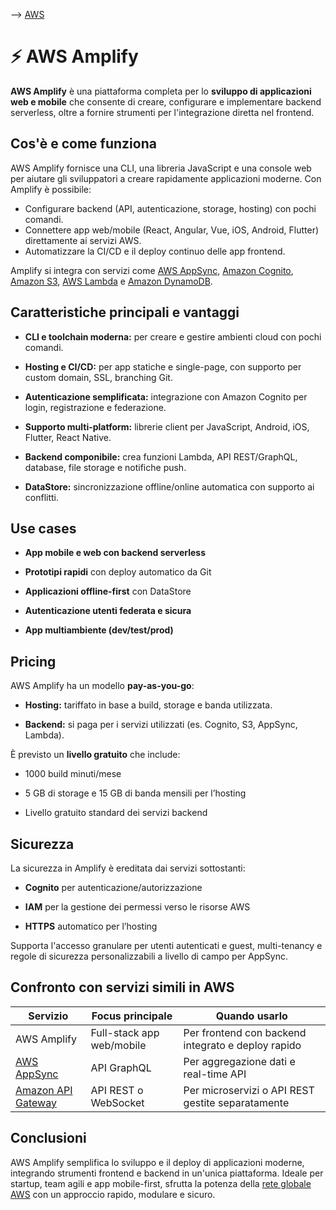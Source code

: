 --> [AWS](/00-Intro/AWS.md)
# ⚡ AWS Amplify

**AWS Amplify** è una piattaforma completa per lo **sviluppo di applicazioni web e mobile** che consente di creare, configurare e implementare backend serverless, oltre a fornire strumenti per l'integrazione diretta nel frontend.

## Cos'è e come funziona

AWS Amplify fornisce una CLI, una libreria JavaScript e una console web per aiutare gli sviluppatori a creare rapidamente applicazioni moderne. Con Amplify è possibile:

- Configurare backend (API, autenticazione, storage, hosting) con pochi comandi.
- Connettere app web/mobile (React, Angular, Vue, iOS, Android, Flutter) direttamente ai servizi AWS.
- Automatizzare la CI/CD e il deploy continuo delle app frontend.

Amplify si integra con servizi come [AWS AppSync](/Others/Amazon-AppSync.md), [Amazon Cognito](/09-Sicurezza-Compliance-Governance/Sicurezza/AWS-Cognito.md), [Amazon S3](/02-Storage-services/Amazon-S3.md), [AWS Lambda](/01-Compute-options/AWS-Lambda.md) e [Amazon DynamoDB](/04-Database-services/Amazon-DynamoDB.md).

## Caratteristiche principali e vantaggi

- **CLI e toolchain moderna:** per creare e gestire ambienti cloud con pochi comandi.
    
- **Hosting e CI/CD:** per app statiche e single-page, con supporto per custom domain, SSL, branching Git.
    
- **Autenticazione semplificata:** integrazione con Amazon Cognito per login, registrazione e federazione.
    
- **Supporto multi-platform:** librerie client per JavaScript, Android, iOS, Flutter, React Native.
    
- **Backend componibile:** crea funzioni Lambda, API REST/GraphQL, database, file storage e notifiche push.
    
- **DataStore:** sincronizzazione offline/online automatica con supporto ai conflitti.
    

## Use cases

- **App mobile e web con backend serverless**
    
- **Prototipi rapidi** con deploy automatico da Git
    
- **Applicazioni offline-first** con DataStore
    
- **Autenticazione utenti federata e sicura**
    
- **App multiambiente (dev/test/prod)**
    

## Pricing

AWS Amplify ha un modello **pay-as-you-go**:

- **Hosting:** tariffato in base a build, storage e banda utilizzata.
    
- **Backend:** si paga per i servizi utilizzati (es. Cognito, S3, AppSync, Lambda).
    

È previsto un **livello gratuito** che include:

- 1000 build minuti/mese
    
- 5 GB di storage e 15 GB di banda mensili per l’hosting
    
- Livello gratuito standard dei servizi backend
    

## Sicurezza

La sicurezza in Amplify è ereditata dai servizi sottostanti:

- **Cognito** per autenticazione/autorizzazione
    
- **IAM** per la gestione dei permessi verso le risorse AWS
    
- **HTTPS** automatico per l’hosting
    

Supporta l'accesso granulare per utenti autenticati e guest, multi-tenancy e regole di sicurezza personalizzabili a livello di campo per AppSync.

## Confronto con servizi simili in AWS

|Servizio|Focus principale|Quando usarlo|
|---|---|---|
|AWS Amplify|Full-stack app web/mobile|Per frontend con backend integrato e deploy rapido|
|[AWS AppSync](/Others/Amazon-AppSync.md)|API GraphQL|Per aggregazione dati e real-time API|
|[Amazon API Gateway](/Others/Amazon-API-Gateway.md)|API REST o WebSocket|Per microservizi o API REST gestite separatamente|

## Conclusioni

AWS Amplify semplifica lo sviluppo e il deploy di applicazioni moderne, integrando strumenti frontend e backend in un'unica piattaforma. Ideale per startup, team agili e app mobile-first, sfrutta la potenza della [rete globale AWS](/03-CDN-e-Networking/Rete-globale-AWS.md) con un approccio rapido, modulare e sicuro.